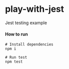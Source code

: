 # play-with-jest
Jest testing example

#### How to run

```
# Install dependencies
npm i

# Run test
npm test
```
